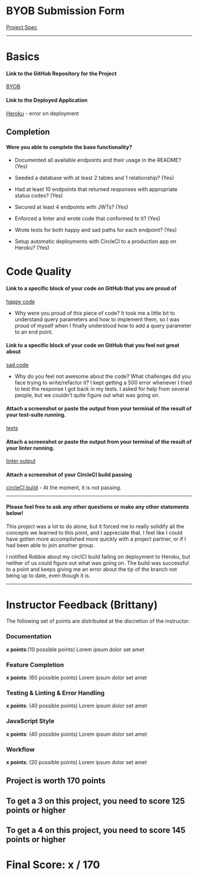 # BYOB Submission Form

[Project Spec](http://frontend.turing.io/projects/build-your-own-backend.html)

------

# Basics

#### Link to the GitHub Repository for the Project
[BYOB](https://github.com/lcaroselli/Poke150-api)

#### Link to the Deployed Application
[Heroku](https://poke150-api.herokuapp.com/) - error on deployment


## Completion

#### Were you able to complete the base functionality?

* Documented all available endpoints and their usage in the README?
(Yes)

* Seeded a database with at least 2 tables and 1 relationship?
(Yes)

* Had at least 10 endpoints that returned responses with appropriate status codes?
(Yes)

* Secured at least 4 endpoints with JWTs?
(Yes)

* Enforced a linter and wrote code that conformed to it?
(Yes)

* Wrote tests for both happy and sad paths for each endpoint?
(Yes)

* Setup automatic deployments with CircleCI to a production app on Heroku?
(Yes)

# Code Quality

#### Link to a specific block of your code on GitHub that you are proud of
[happy code](https://github.com/lcaroselli/Poke150-api/blob/master/server.js#L67)

* Why were you proud of this piece of code?
It took me a little bit to understand query parameters and how to implement them, so I was proud of myself when I finally understood how to add a query parameter to an end point. 

#### Link to a specific block of your code on GitHub that you feel not great about
[sad code](https://github.com/lcaroselli/Poke150-api/blob/master/test/routes.spec.js#L192)

* Why do you feel not awesome about the code? What challenges did you face trying to write/refactor it?
I kept getting a 500 error whenever I tried to test the response I got back in my tests. I asked for help from several people, but we couldn't quite figure out what was going on.

#### Attach a screenshot or paste the output from your terminal of the result of your test-suite running.

[tests](https://github.com/lcaroselli/Poke150-api/blob/master/assets/test.png)

#### Attach a screenshot or paste the output from your terminal of the result of your linter running.

[linter output](https://github.com/lcaroselli/Poke150-api/blob/master/assets/lint.png)

#### Attach a screenshot of your CircleCI build passing

[circleCI build]() - At the moment, it is not passing. 

-----

#### Please feel free to ask any other questions or make any other statements below!

This project was a lot to do alone, but it forced me to really solidify all the concepts we learned to this point, and I appreciate that. I feel like I could have gotten more accomplished more quickly with a project partner, or if I had been able to join another group.

I notified Robbie about my circlCI build failing on deployment to Heroku, but neither of us could figure out what was going on. The build was successful to a point and keeps giving me an error about the tip of the branch not being up to date, even though it is. 

-----


# Instructor Feedback (Brittany)

The following set of points are distributed at the discretion of the instructor.

### Documentation

**x points**:(10 possible points) Lorem ipsum dolor set amet

### Feature Completion

**x points**: (60 possible points) Lorem ipsum dolor set amet

### Testing & Linting & Error Handling

**x points**: (40 possible points) Lorem ipsum dolor set amet

### JavaScript Style

**x points**: (40 possible points) Lorem ipsum dolor set amet

### Workflow

**x points**: (20 possible points) Lorem ipsum dolor set amet

## Project is worth 170 points

## To get a 3 on this project, you need to score 125 points or higher
## To get a 4 on this project, you need to score 145 points or higher

# Final Score: x / 170

